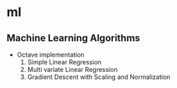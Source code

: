 # ml
## Machine Learning Algorithms

* Octave implementation
	1. Simple Linear Regression
	1. Multi variate Linear Regression
	1. Gradient Descent with Scaling and Normalization
